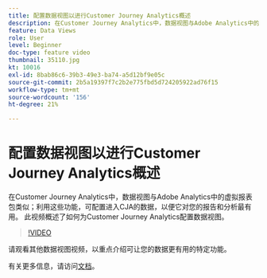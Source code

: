 ```yaml
---
title: 配置数据视图以进行Customer Journey Analytics概述
description: 在Customer Journey Analytics中，数据视图与Adobe Analytics中的虚拟报表包类似；利用这些功能，可配置进入CJA的数据，以便它对您的报告和分析最有用。 此视频概述了如何为Customer Journey Analytics配置数据视图。
feature: Data Views
role: User
level: Beginner
doc-type: feature video
thumbnail: 35110.jpg
kt: 10016
exl-id: 8bab86c6-39b3-49e3-ba74-a5d12bf9e05c
source-git-commit: 2b5a19397f7c2b2e775fbd5d724205922ad76f15
workflow-type: tm+mt
source-wordcount: '156'
ht-degree: 21%

---
```


# 配置数据视图以进行Customer Journey Analytics概述

在Customer Journey Analytics中，数据视图与Adobe Analytics中的虚拟报表包类似；利用这些功能，可配置进入CJA的数据，以便它对您的报告和分析最有用。 此视频概述了如何为Customer Journey Analytics配置数据视图。

>[!VIDEO](https://video.tv.adobe.com/v/35110/?quality=12&learn=on)

请观看其他数据视图视频，以重点介绍可让您的数据更有用的特定功能。

有关更多信息，请访问[文档](https://experienceleague.adobe.com/docs/analytics-platform/using/cja-dataviews/data-views.html?lang=zh-Hans)。
